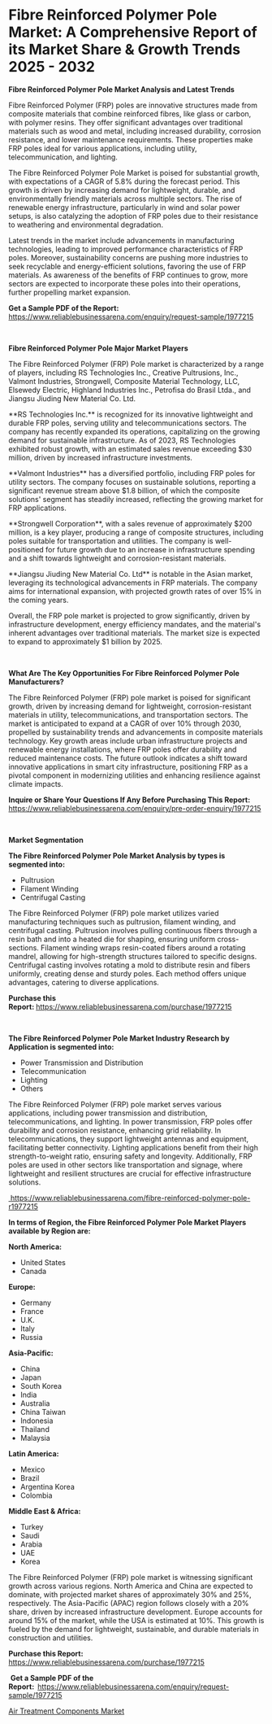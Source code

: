 <p><h1>Fibre Reinforced Polymer Pole Market: A Comprehensive Report of its Market Share & Growth Trends 2025 - 2032</h1></p><p><strong>Fibre Reinforced Polymer Pole Market Analysis and Latest Trends</strong></p>
<p><p>Fibre Reinforced Polymer (FRP) poles are innovative structures made from composite materials that combine reinforced fibres, like glass or carbon, with polymer resins. They offer significant advantages over traditional materials such as wood and metal, including increased durability, corrosion resistance, and lower maintenance requirements. These properties make FRP poles ideal for various applications, including utility, telecommunication, and lighting.</p><p>The Fibre Reinforced Polymer Pole Market is poised for substantial growth, with expectations of a CAGR of 5.8% during the forecast period. This growth is driven by increasing demand for lightweight, durable, and environmentally friendly materials across multiple sectors. The rise of renewable energy infrastructure, particularly in wind and solar power setups, is also catalyzing the adoption of FRP poles due to their resistance to weathering and environmental degradation.</p><p>Latest trends in the market include advancements in manufacturing technologies, leading to improved performance characteristics of FRP poles. Moreover, sustainability concerns are pushing more industries to seek recyclable and energy-efficient solutions, favoring the use of FRP materials. As awareness of the benefits of FRP continues to grow, more sectors are expected to incorporate these poles into their operations, further propelling market expansion.</p></p>
<p><strong>Get a Sample PDF of the Report:&nbsp;</strong> <a href="https://www.reliablebusinessarena.com/enquiry/request-sample/1977215?utm_campaign=1143&utm_medium=2&utm_source=Github&utm_content=ia&utm_term=04022025&utm_id=fibre-reinforced-polymer-pole">https://www.reliablebusinessarena.com/enquiry/request-sample/1977215</a></p>
<p>&nbsp;</p>
<p><strong>Fibre Reinforced Polymer Pole Major Market Players</strong></p>
<p><p>The Fibre Reinforced Polymer (FRP) Pole market is characterized by a range of players, including RS Technologies Inc., Creative Pultrusions, Inc., Valmont Industries, Strongwell, Composite Material Technology, LLC, Elsewedy Electric, Highland Industries Inc., Petrofisa do Brasil Ltda., and Jiangsu Jiuding New Material Co. Ltd. </p><p>**RS Technologies Inc.** is recognized for its innovative lightweight and durable FRP poles, serving utility and telecommunications sectors. The company has recently expanded its operations, capitalizing on the growing demand for sustainable infrastructure. As of 2023, RS Technologies exhibited robust growth, with an estimated sales revenue exceeding $30 million, driven by increased infrastructure investments.</p><p>**Valmont Industries** has a diversified portfolio, including FRP poles for utility sectors. The company focuses on sustainable solutions, reporting a significant revenue stream above $1.8 billion, of which the composite solutions' segment has steadily increased, reflecting the growing market for FRP applications.</p><p>**Strongwell Corporation**, with a sales revenue of approximately $200 million, is a key player, producing a range of composite structures, including poles suitable for transportation and utilities. The company is well-positioned for future growth due to an increase in infrastructure spending and a shift towards lightweight and corrosion-resistant materials.</p><p>**Jiangsu Jiuding New Material Co. Ltd** is notable in the Asian market, leveraging its technological advancements in FRP materials. The company aims for international expansion, with projected growth rates of over 15% in the coming years.</p><p>Overall, the FRP pole market is projected to grow significantly, driven by infrastructure development, energy efficiency mandates, and the material's inherent advantages over traditional materials. The market size is expected to expand to approximately $1 billion by 2025.</p></p>
<p>&nbsp;</p>
<p><strong>What Are The Key Opportunities For Fibre Reinforced Polymer Pole Manufacturers?</strong></p>
<p><p>The Fibre Reinforced Polymer (FRP) pole market is poised for significant growth, driven by increasing demand for lightweight, corrosion-resistant materials in utility, telecommunications, and transportation sectors. The market is anticipated to expand at a CAGR of over 10% through 2030, propelled by sustainability trends and advancements in composite materials technology. Key growth areas include urban infrastructure projects and renewable energy installations, where FRP poles offer durability and reduced maintenance costs. The future outlook indicates a shift toward innovative applications in smart city infrastructure, positioning FRP as a pivotal component in modernizing utilities and enhancing resilience against climate impacts.</p></p>
<p><strong>Inquire or Share Your Questions If Any Before Purchasing This Report:</strong> <a href="https://www.reliablebusinessarena.com/enquiry/pre-order-enquiry/1977215?utm_campaign=1143&utm_medium=2&utm_source=Github&utm_content=ia&utm_term=04022025&utm_id=fibre-reinforced-polymer-pole">https://www.reliablebusinessarena.com/enquiry/pre-order-enquiry/1977215</a></p>
<p>&nbsp;</p>
<p><strong>Market Segmentation</strong></p>
<p><strong>The Fibre Reinforced Polymer Pole Market Analysis by types is segmented into:</strong></p>
<p><ul><li>Pultrusion</li><li>Filament Winding</li><li>Centrifugal Casting</li></ul></p>
<p><p>The Fibre Reinforced Polymer (FRP) pole market utilizes varied manufacturing techniques such as pultrusion, filament winding, and centrifugal casting. Pultrusion involves pulling continuous fibers through a resin bath and into a heated die for shaping, ensuring uniform cross-sections. Filament winding wraps resin-coated fibers around a rotating mandrel, allowing for high-strength structures tailored to specific designs. Centrifugal casting involves rotating a mold to distribute resin and fibers uniformly, creating dense and sturdy poles. Each method offers unique advantages, catering to diverse applications.</p></p>
<p><strong>Purchase this Report:&nbsp;</strong><a href="https://www.reliablebusinessarena.com/purchase/1977215?utm_campaign=1143&utm_medium=2&utm_source=Github&utm_content=ia&utm_term=04022025&utm_id=fibre-reinforced-polymer-pole">https://www.reliablebusinessarena.com/purchase/1977215</a></p>
<p>&nbsp;</p>
<p><strong>The Fibre Reinforced Polymer Pole Market Industry Research by Application is segmented into:</strong></p>
<p><ul><li>Power Transmission and Distribution</li><li>Telecommunication</li><li>Lighting</li><li>Others</li></ul></p>
<p><p>The Fibre Reinforced Polymer (FRP) pole market serves various applications, including power transmission and distribution, telecommunications, and lighting. In power transmission, FRP poles offer durability and corrosion resistance, enhancing grid reliability. In telecommunications, they support lightweight antennas and equipment, facilitating better connectivity. Lighting applications benefit from their high strength-to-weight ratio, ensuring safety and longevity. Additionally, FRP poles are used in other sectors like transportation and signage, where lightweight and resilient structures are crucial for effective infrastructure solutions.</p></p>
<p><a href="https://www.reliablebusinessarena.com/fibre-reinforced-polymer-pole-r1977215?utm_campaign=1143&utm_medium=2&utm_source=Github&utm_content=ia&utm_term=04022025&utm_id=fibre-reinforced-polymer-pole">&nbsp;https://www.reliablebusinessarena.com/fibre-reinforced-polymer-pole-r1977215</a></p>
<p><strong>In terms of Region, the Fibre Reinforced Polymer Pole Market Players available by Region are:</strong></p>
<p>
    <p> <strong> North America: </strong>
        <ul>
            <li>United States</li>
            <li>Canada</li>
        </ul>
        </p> 
    <p> <strong> Europe: </strong>
        <ul>
            <li>Germany</li>
            <li>France</li>
            <li>U.K.</li>
            <li>Italy</li>
            <li>Russia</li>
        </ul>
        </p> 
    <p> <strong> Asia-Pacific: </strong>
        <ul>
            <li>China</li>
            <li>Japan</li>
            <li>South Korea</li>
            <li>India</li>
            <li>Australia</li>
            <li>China Taiwan</li>
            <li>Indonesia</li>
            <li>Thailand</li>
            <li>Malaysia</li>
        </ul>
        </p> 
    <p> <strong> Latin America: </strong>
        <ul>
            <li>Mexico</li>
            <li>Brazil</li>
            <li>Argentina Korea</li>
            <li>Colombia</li>
        </ul>
        </p> 
    <p> <strong> Middle East & Africa: </strong>
        <ul>
            <li>Turkey</li>
            <li>Saudi</li>
            <li>Arabia</li>
            <li>UAE</li>
            <li>Korea</li>
        </ul>
    </p>
    </p>
<p><p>The Fibre Reinforced Polymer (FRP) pole market is witnessing significant growth across various regions. North America and China are expected to dominate, with projected market shares of approximately 30% and 25%, respectively. The Asia-Pacific (APAC) region follows closely with a 20% share, driven by increased infrastructure development. Europe accounts for around 15% of the market, while the USA is estimated at 10%. This growth is fueled by the demand for lightweight, sustainable, and durable materials in construction and utilities.</p></p>
<p><strong>Purchase this Report: </strong><a href="https://www.reliablebusinessarena.com/purchase/1977215?utm_campaign=1143&utm_medium=2&utm_source=Github&utm_content=ia&utm_term=04022025&utm_id=fibre-reinforced-polymer-pole">https://www.reliablebusinessarena.com/purchase/1977215</a></p>
<p>&nbsp;<strong>Get a Sample PDF of the Report:&nbsp;&nbsp;</strong><a href="https://www.reliablebusinessarena.com/enquiry/request-sample/1977215?utm_campaign=1143&utm_medium=2&utm_source=Github&utm_content=ia&utm_term=04022025&utm_id=fibre-reinforced-polymer-pole">https://www.reliablebusinessarena.com/enquiry/request-sample/1977215</a></p>
<p><strong></strong></p>
<p><p><a href="https://github.com/yoshih12/Market-Research-Report-List-4/blob/main/air-treatment-components-market.md?utm_campaign=1143&utm_medium=2&utm_source=Github&utm_content=ia&utm_term=04022025&utm_id=fibre-reinforced-polymer-pole">Air Treatment Components Market</a></p></p>